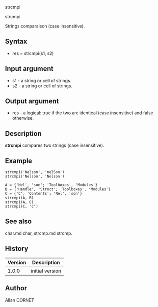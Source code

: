 



strcmpi


strcmpi

Strings comparaison (case insensitive).

## Syntax

- res = strcmpi(s1, s2)

## Input argument

 - s1 - a string or cell of strings.
 - s2 - a string or cell of strings.

## Output argument

 - res - a logical: true if the two are identical (case insensitive) and false otherwise.

## Description

<b>strcmpi</b> compares two strings (case insensitive).

## Example

```Nelson
strcmpi('Nelson', 'nelSon')
strcmpi('Nelson', 'Nelson')

A = {'Nel', 'son'; 'Toolboxes', 'Modules'}
B = {'Handle', 'Struct'; 'Toolboxes', 'Modules'}
C = {'C', 'Contents'; 'Nel', 'son'}
strcmpi(A, B)
strcmpi(A, C)
strcmpi(C, 'C')
```

## See also

char.md char, strcmp.md strcmp.
## History

|Version|Description|
|------|------|
|1.0.0|initial version|


## Author

Allan CORNET



